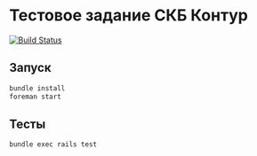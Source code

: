 # Тестовое задание СКБ Контур

[![Build Status](https://travis-ci.org/ukoloff/skb-test.svg)](https://travis-ci.org/ukoloff/skb-test)

## Запуск

```sh
bundle install
foreman start
```

## Тесты

```sh
bundle exec rails test
```
